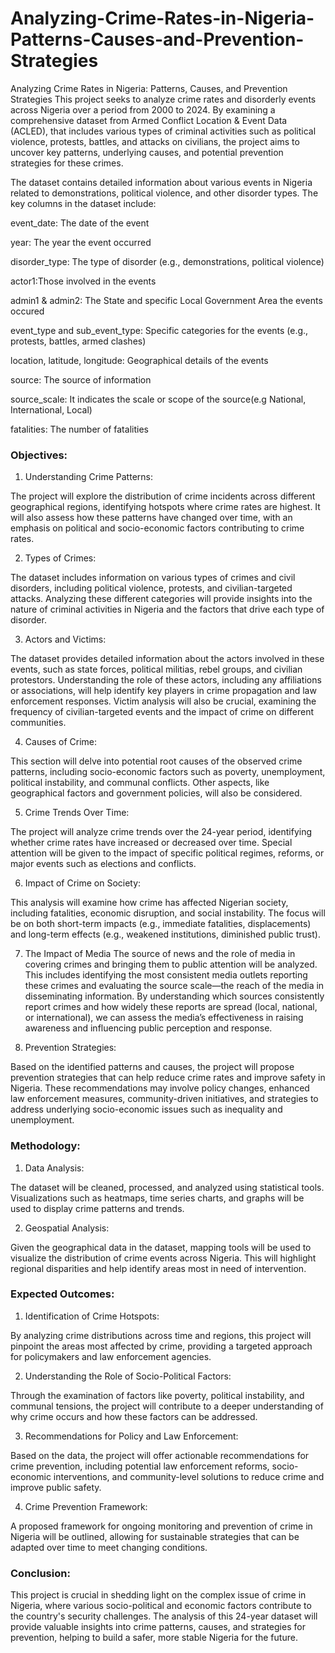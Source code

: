 # Analyzing-Crime-Rates-in-Nigeria-Patterns-Causes-and-Prevention-Strategies
Analyzing Crime Rates in Nigeria: Patterns, Causes, and Prevention Strategies
This project seeks to analyze crime rates and disorderly events across Nigeria over a period from 2000 to 2024. By examining a comprehensive dataset from Armed Conflict Location & Event Data (ACLED), that includes various types of criminal activities such as political violence, protests, battles, and attacks on civilians, the project aims to uncover key patterns, underlying causes, and potential prevention strategies for these crimes.

The dataset contains detailed information about various events in Nigeria related to demonstrations, political violence, and other disorder types. The key columns in the dataset include:

event_date: The date of the event

year: The year the event occurred

disorder_type: The type of disorder (e.g., demonstrations, political violence)

actor1:Those involved in the events

admin1 & admin2: The State and specific Local Government Area the events occured

event_type and sub_event_type: Specific categories for the events (e.g., protests, battles, armed clashes)

location, latitude, longitude: Geographical details of the events

source: The source of information

source_scale: It indicates the scale or scope of the source(e.g National, International, Local)

fatalities: The number of fatalities

### Objectives:

1. Understanding Crime Patterns:

The project will explore the distribution of crime incidents across different geographical regions, identifying hotspots where crime rates are highest. It will also assess how these patterns have changed over time, with an emphasis on political and socio-economic factors contributing to crime rates.

2. Types of Crimes:

The dataset includes information on various types of crimes and civil disorders, including political violence, protests, and civilian-targeted attacks. Analyzing these different categories will provide insights into the nature of criminal activities in Nigeria and the factors that drive each type of disorder.

3. Actors and Victims:

The dataset provides detailed information about the actors involved in these events, such as state forces, political militias, rebel groups, and civilian protestors. Understanding the role of these actors, including any affiliations or associations, will help identify key players in crime propagation and law enforcement responses.
Victim analysis will also be crucial, examining the frequency of civilian-targeted events and the impact of crime on different communities.

4. Causes of Crime:

This section will delve into potential root causes of the observed crime patterns, including socio-economic factors such as poverty, unemployment, political instability, and communal conflicts. Other aspects, like geographical factors and government policies, will also be considered.

5. Crime Trends Over Time:

The project will analyze crime trends over the 24-year period, identifying whether crime rates have increased or decreased over time. Special attention will be given to the impact of specific political regimes, reforms, or major events such as elections and conflicts.

6. Impact of Crime on Society:

This analysis will examine how crime has affected Nigerian society, including fatalities, economic disruption, and social instability. The focus will be on both short-term impacts (e.g., immediate fatalities, displacements) and long-term effects (e.g., weakened institutions, diminished public trust).

7. The Impact of Media
The source of news and the role of media in covering crimes and bringing them to public attention will be analyzed. This includes identifying the most consistent media outlets reporting these crimes and evaluating the source scale—the reach of the media in disseminating information.
By understanding which sources consistently report crimes and how widely these reports are spread (local, national, or international), we can assess the media’s effectiveness in raising awareness and influencing public perception and response.

8. Prevention Strategies:

Based on the identified patterns and causes, the project will propose prevention strategies that can help reduce crime rates and improve safety in Nigeria. These recommendations may involve policy changes, enhanced law enforcement measures, community-driven initiatives, and strategies to address underlying socio-economic issues such as inequality and unemployment.

### Methodology:

1. Data Analysis:

The dataset will be cleaned, processed, and analyzed using statistical tools. Visualizations such as heatmaps, time series charts, and graphs will be used to display crime patterns and trends.

2. Geospatial Analysis:

Given the geographical data in the dataset, mapping tools will be used to visualize the distribution of crime events across Nigeria. This will highlight regional disparities and help identify areas most in need of intervention.


### Expected Outcomes:

1. Identification of Crime Hotspots:

By analyzing crime distributions across time and regions, this project will pinpoint the areas most affected by crime, providing a targeted approach for policymakers and law enforcement agencies.

2. Understanding the Role of Socio-Political Factors:

Through the examination of factors like poverty, political instability, and communal tensions, the project will contribute to a deeper understanding of why crime occurs and how these factors can be addressed.

3. Recommendations for Policy and Law Enforcement:

Based on the data, the project will offer actionable recommendations for crime prevention, including potential law enforcement reforms, socio-economic interventions, and community-level solutions to reduce crime and improve public safety.

4. Crime Prevention Framework:

A proposed framework for ongoing monitoring and prevention of crime in Nigeria will be outlined, allowing for sustainable strategies that can be adapted over time to meet changing conditions.

### Conclusion:
This project is crucial in shedding light on the complex issue of crime in Nigeria, where various socio-political and economic factors contribute to the country's security challenges. The analysis of this 24-year dataset will provide valuable insights into crime patterns, causes, and strategies for prevention, helping to build a safer, more stable Nigeria for the future.
